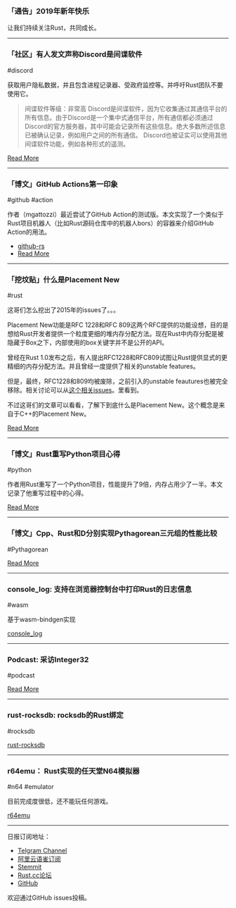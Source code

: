 ### 「通告」2019年新年快乐

让我们持续关注Rust，共同成长。

---

### 「社区」有人发文声称Discord是间谍软件

#discord

获取用户隐私数据，并且包含进程记录器、受政府监控等。并呼吁Rust团队不要使用它。

> 间谍软件等级：非常高
> Discord是间谍软件，因为它收集通过其通信平台的所有信息。由于Discord是一个集中式通信平台，所有通信都必须通过Discord的官方服务器，其中可能会记录所有这些信息。绝大多数所述信息已被确认记录，例如用户之间的所有通信。 Discord也被证实可以使用其他间谍软件功能，例如各种形式的遥测。

[Read More](https://spyware.neocities.org/articles/discord.html)

---

### 「博文」GitHub Actions第一印象

#github #action

作者（mgattozzi）最近尝试了GitHub Action的测试版。本文实现了一个类似于Rust项目机器人（比如Rust源码仓库中的机器人bors）的容器来介绍GitHub Action的用法。


- [github-rs](https://github.com/mgattozzi/github-rs)
- [Read More](https://mgattozzi.com/github-actions-an-introductory-look-and-first-impressions/)

---

### 「挖坟贴」什么是Placement New

#rust

这哥们怎么挖出了2015年的issues了。。。

Placement New功能是RFC 1228和RFC 809这两个RFC提供的功能设想，目的是想给Rust开发者提供一个粒度更细的堆内存分配方法。现在Rust中内存分配是被隐藏于Box之下，内部使用的box关键字并不是公开的API。

曾经在Rust 1.0发布之后，有人提出RFC1228和RFC809试图让Rust提供显式的更精细的内存分配方法。并且曾经一度提供了相关的unstable features。

但是，最终，RFC1228和809均被废除，之前引入的unstable feautures也被完全移除。相关讨论可以从[这个相关issues](https://github.com/rust-lang/rust/issues/27779)。里看到。

不过这哥们的文章可以看看，了解下到底什么是Placement New。这个概念是来自于C++的Placement New。

[Read More](http://blakesmith.me/2018/12/31/what-is-placement-new-in-rust.html)

---

### 「博文」Rust重写Python项目心得

#python

作者用Rust重写了一个Python项目，性能提升了9倍，内存占用少了一半。本文记录了他重写过程中的心得。

[Read More](https://alantrick.ca/writings/programming/python_to_rust/)

---

### 「博文」Cpp、Rust和D分别实现Pythagorean三元组的性能比较

#Pythagorean

[Read More](https://atilanevesoncode.wordpress.com/2018/12/31/comparing-pythagorean-triples-in-c-d-and-rust/)

---

### console_log: 支持在浏览器控制台中打印Rust的日志信息

#wasm

基于wasm-bindgen实现

[console_log](https://github.com/iamcodemaker/console_log)

---

### Podcast: 采访Integer32

#podcast

[Read More](https://newrustacean.com/show_notes/interview/integer32/)

---

### rust-rocksdb: rocksdb的Rust绑定

#rocksdb

[rust-rocksdb](https://github.com/rust-rocksdb/rust-rocksdb)

---

### r64emu： Rust实现的任天堂N64模拟器

#n64 #emulator

目前完成度很低，还不能玩任何游戏。

[r64emu](https://github.com/rasky/r64emu)

---

日报订阅地址：

- [Telgram Channel](https://t.me/rust_daily_news )
- [阿里云语雀订阅](https://www.yuque.com/chaosbot/rustnews)
- [Stemmit](https://steemit.com/@blackanger)
- [Rust.cc论坛](https://rust.cc)
- [GitHub](https://github.com/RustStudy/rust_daily_news)

欢迎通过GitHub issues投稿。